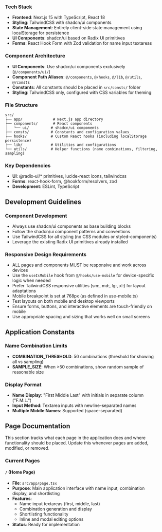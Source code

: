 ### Tech Stack
- **Frontend**: Next.js 15 with TypeScript, React 18
- **Styling**: TailwindCSS with shadcn/ui components
- **State Management**: Entirely client-side state management using localStorage for persistence
- **UI Components**: shadcn/ui based on Radix UI primitives
- **Forms**: React Hook Form with Zod validation for name input textareas

### Component Architecture
- **UI Components**: Use shadcn/ui components exclusively (`@/components/ui/`)
- **Component Path Aliases**: `@/components`, `@/hooks`, `@/lib`, `@/utils`, `@/consts`
- **Constants**: All constants should be placed in `src/consts/` folder
- **Styling**: TailwindCSS only, configured with CSS variables for theming

### File Structure
```
src/
├── app/              # Next.js app directory
├── components/       # React components
│   └── ui/          # shadcn/ui components
├── consts/          # Constants and configuration values
├── hooks/           # Custom React hooks (including localStorage persistence)
├── lib/             # Utilities and configurations
└── utils/           # Helper functions (name combinations, filtering, sampling)
```

### Key Dependencies
- **UI**: @radix-ui/* primitives, lucide-react icons, tailwindcss
- **Forms**: react-hook-form, @hookform/resolvers, zod
- **Development**: ESLint, TypeScript

## Development Guidelines

### Component Development
- Always use shadcn/ui components as base building blocks
- Follow the shadcn/ui component patterns and conventions
- Use TailwindCSS for all styling (no CSS modules or styled-components)
- Leverage the existing Radix UI primitives already installed

### Responsive Design Requirements
- ALL pages and components MUST be responsive and work across devices
- Use the `useIsMobile` hook from `@/hooks/use-mobile` for device-specific logic when needed
- Prefer TailwindCSS responsive utilities (sm:, md:, lg:, xl:) for layout adaptations
- Mobile breakpoint is set at 768px (as defined in use-mobile.ts)
- Test layouts on both mobile and desktop viewports
- Ensure forms, buttons, and interactive elements are touch-friendly on mobile
- Use appropriate spacing and sizing that works well on small screens

## Application Constants

### Name Combination Limits
- **COMBINATION_THRESHOLD**: 50 combinations (threshold for showing all vs sampling)
- **SAMPLE_SIZE**: When >50 combinations, show random sample of reasonable size

### Display Format
- **Name Display**: "First Middle Last" with initials in separate column ("F.M.L.")
- **Input Method**: Textarea inputs with newline-separated names
- **Multiple Middle Names**: Supported (space-separated)

## Page Documentation

This section tracks what each page in the application does and where functionality should be placed. Update this whenever pages are added, modified, or removed.

### Current Pages

#### `/` (Home Page)
- **File**: `src/app/page.tsx`
- **Purpose**: Main application interface with name input, combination display, and shortlisting
- **Features**: 
  - Name input textareas (first, middle, last)
  - Combination generation and display
  - Shortlisting functionality
  - Inline and modal editing options
- **Status**: Ready for implementation
